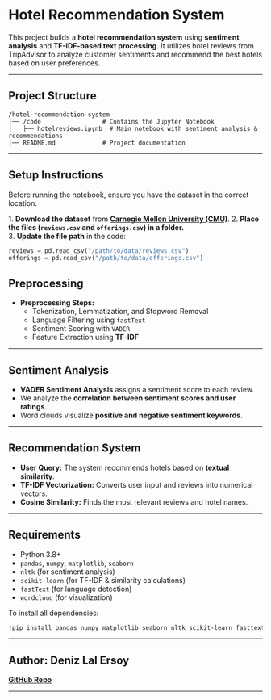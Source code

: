 # Hotel Recommendation System

This project builds a **hotel recommendation system** using **sentiment analysis** and **TF-IDF-based text processing**. It utilizes hotel reviews from TripAdvisor to analyze customer sentiments and recommend the best hotels based on user preferences.

---

## Project Structure
```
/hotel-recommendation-system
│── /code                 # Contains the Jupyter Notebook
│   ├── hotelreviews.ipynb  # Main notebook with sentiment analysis & recommendations
│── README.md             # Project documentation
```

---

## Setup Instructions

Before running the notebook, ensure you have the dataset in the correct location.

1️. **Download the dataset** from **[Carnegie Mellon University (CMU)](https://www.cs.cmu.edu/~jiweil/html/hotel-review.html)**.
2️. **Place the files (`reviews.csv` and `offerings.csv`) in a folder.**  
3️. **Update the file path** in the code:
   ```python
   reviews = pd.read_csv("/path/to/data/reviews.csv")
   offerings = pd.read_csv("/path/to/data/offerings.csv")
```
## Preprocessing
- **Preprocessing Steps:**
  - Tokenization, Lemmatization, and Stopword Removal
  - Language Filtering using `fastText`
  - Sentiment Scoring with `VADER`
  - Feature Extraction using **TF-IDF**

---

## Sentiment Analysis
- **VADER Sentiment Analysis** assigns a sentiment score to each review.
- We analyze the **correlation between sentiment scores and user ratings**.
- Word clouds visualize **positive and negative sentiment keywords**.

---

## Recommendation System
- **User Query:** The system recommends hotels based on **textual similarity**.
- **TF-IDF Vectorization:** Converts user input and reviews into numerical vectors.
- **Cosine Similarity:** Finds the most relevant reviews and hotel names.

---

## Requirements
- Python 3.8+
- `pandas`, `numpy`, `matplotlib`, `seaborn`
- `nltk` (for sentiment analysis)
- `scikit-learn` (for TF-IDF & similarity calculations)
- `fastText` (for language detection)
- `wordcloud` (for visualization)

To install all dependencies:
```bash
!pip install pandas numpy matplotlib seaborn nltk scikit-learn fasttext wordcloud
```

---

## Author: Deniz Lal Ersoy
**[GitHub Repo](https://github.com/lalersoy/hotel-recommendation-system)**  

---

